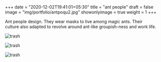 +++
date = "2020-12-02T19:41:01+05:30"
title = "ant people"
draft = false
image = "img/portfolio/antpoqu2.jpg"
showonlyimage = true
weight = 1
+++

Ant people design. They wear masks to live among magic ants. Their culture also adapted to revolve around ant-like groupish-ness and work life.

![trash](/img/portfolio/antpoqu.jpg)

![trash](/img/portfolio/antpoqu1.jpg)

![trash](/img/portfolio/antpoqu2.jpg)
